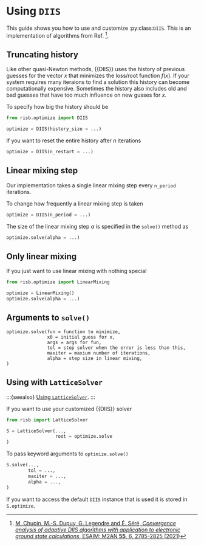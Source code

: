 # Using `DIIS`

This guide shows you how to use and customize :py:class:`DIIS`. This is an 
implementation of algorithms from Ref. [^Chupin2021].

## Truncating history

Like other quasi-Newton methods, {{DIIS}} uses the history of previous 
guesses for the vector $x$ that minimizes the loss/root function $f(x)$. If 
your system requires many iteraions to find a solution this history can become 
computationally expensive. Sometimes the history also includes old and bad 
guesses that have too much influence on new gusses for $x$.

To specify how big the history should be 

```python
from risb.optimize import DIIS

optimize = DIIS(history_size = ...)
```

If you want to reset the entire history after $n$ iterations 

```python
optimize = DIIS(n_restart = ...)
```

## Linear mixing step

Our implementation takes a single linear mixing step every `n_period` 
iterations.

To change how frequently a linear mixing step is taken

```python
optimize = DIIS(n_period = ...)
```

The size of the linear mixing step $\alpha$ is specified in the `solve()` 
method as

```python
optimize.solve(alpha = ...)
```

## Only linear mixing

If you just want to use linear mixing with nothing special

```python
from risb.optimize import LinearMixing

optimize = LinearMixing()
optimize.solve(alpha = ...)
```

## Arguments to `solve()`

```
optimize.solve(fun = function to minimize,
               x0 = initial guess for x,
               args = args for fun, 
               tol = stop solver when the error is less than this,
               maxiter = maxium number of iterations,
               alpha = step size in linear mixing,
)
```

## Using with `LatticeSolver`

:::{seealso}
[Using `LatticeSolver`](lattice_solver.md#using-other-functions-to-find-a-root).
:::

If you want to use your customized {{DIIS}} solver

```python
from risb import LatticeSolver

S = LatticeSolver(...,
                  root = optimize.solve
)
```

To pass keyword arguments to `optimize.solve()` 

```python
S.solve(...,
        tol = ...,
        maxiter = ...,
        alpha = ...,
)
```

If you want to access the default `DIIS` instance that is used it is stored 
in `S.optimize`.



[^Chupin2021]: [M. Chupin, M.-S. Dupuy, G. Legendre and É. Séré, 
*Convergence analysis of adaptive DIIS algorithms with application to electronic ground state calculations*, 
ESAIM: M2AN **55**, 6, 2785-2825 (2021)](https://doi.org/10.1051/m2an/2021069)